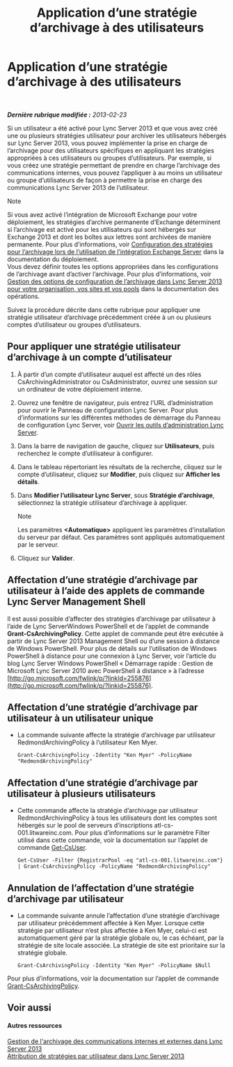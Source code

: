 ﻿---
title: Application d’une stratégie d’archivage à des utilisateurs
TOCTitle: Application d’une stratégie d’archivage à des utilisateurs
ms:assetid: 624a7d3e-389d-403a-97e5-f7bb17023ef3
ms:mtpsurl: https://technet.microsoft.com/fr-fr/library/Gg521004(v=OCS.15)
ms:contentKeyID: 49297400
ms.date: 05/20/2016
mtps_version: v=OCS.15
ms.translationtype: HT
---

# Application d’une stratégie d’archivage à des utilisateurs

 

_**Dernière rubrique modifiée :** 2013-02-23_

Si un utilisateur a été activé pour Lync Server 2013 et que vous avez créé une ou plusieurs stratégies utilisateur pour archiver les utilisateurs hébergés sur Lync Server 2013, vous pouvez implémenter la prise en charge de l’archivage pour des utilisateurs spécifiques en appliquant les stratégies appropriées à ces utilisateurs ou groupes d’utilisateurs. Par exemple, si vous créez une stratégie permettant de prendre en charge l’archivage des communications internes, vous pouvez l’appliquer à au moins un utilisateur ou groupe d’utilisateurs de façon à permettre la prise en charge des communications Lync Server 2013 de l’utilisateur.

> [!note]  
> Si vous avez activé l’intégration de Microsoft Exchange pour votre déploiement, les stratégies d’archive permanente d’Exchange déterminent si l’archivage est activé pour les utilisateurs qui sont hébergés sur Exchange 2013 et dont les boîtes aux lettres sont archivées de manière permanente. Pour plus d’informations, voir <a href="lync-server-2013-setting-up-policies-for-archiving-when-using-exchange-server-integration.md">Configuration des stratégies pour l’archivage lors de l’utilisation de l’intégration Exchange Server</a> dans la documentation du déploiement.<br />
Vous devez définir toutes les options appropriées dans les configurations de l’archivage avant d’activer l’archivage. Pour plus d’informations, voir <a href="lync-server-2013-managing-archiving-configuration-options-for-your-organization-sites-and-pools.md">Gestion des options de configuration de l’archivage dans Lync Server 2013 pour votre organisation, vos sites et vos pools</a> dans la documentation des opérations.

Suivez la procédure décrite dans cette rubrique pour appliquer une stratégie utilisateur d’archivage précédemment créée à un ou plusieurs comptes d’utilisateur ou groupes d’utilisateurs.

## Pour appliquer une stratégie utilisateur d’archivage à un compte d’utilisateur

1.  À partir d’un compte d’utilisateur auquel est affecté un des rôles CsArchivingAdministrator ou CsAdministrator, ouvrez une session sur un ordinateur de votre déploiement interne.

2.  Ouvrez une fenêtre de navigateur, puis entrez l’URL d’administration pour ouvrir le Panneau de configuration Lync Server. Pour plus d’informations sur les différentes méthodes de démarrage du Panneau de configuration Lync Server, voir [Ouvrir les outils d’administration Lync Server](lync-server-2013-open-lync-server-administrative-tools.md).

3.  Dans la barre de navigation de gauche, cliquez sur **Utilisateurs**, puis recherchez le compte d’utilisateur à configurer.

4.  Dans le tableau répertoriant les résultats de la recherche, cliquez sur le compte d’utilisateur, cliquez sur **Modifier**, puis cliquez sur **Afficher les détails**.

5.  Dans **Modifier l’utilisateur Lync Server**, sous **Stratégie d’archivage**, sélectionnez la stratégie utilisateur d’archivage à appliquer.
    
    > [!note]  
    > Les paramètres <strong>&lt;Automatique&gt;</strong> appliquent les paramètres d’installation du serveur par défaut. Ces paramètres sont appliqués automatiquement par le serveur.

6.  Cliquez sur **Valider**.

## Affectation d’une stratégie d’archivage par utilisateur à l’aide des applets de commande Lync Server Management Shell

Il est aussi possible d’affecter des stratégies d’archivage par utilisateur à l’aide de Lync ServerWindows PowerShell et de l’applet de commande **Grant-CsArchivingPolicy**. Cette applet de commande peut être exécutée à partir de Lync Server 2013 Management Shell ou d’une session à distance de Windows PowerShell. Pour plus de détails sur l’utilisation de Windows PowerShell à distance pour une connexion à Lync Server, voir l’article du blog Lync Server Windows PowerShell « Démarrage rapide : Gestion de Microsoft Lync Server 2010 avec PowerShell à distance » à l’adresse [http://go.microsoft.com/fwlink/p/?linkId=255876](http://go.microsoft.com/fwlink/p/?linkid=255876).

## Affectation d’une stratégie d’archivage par utilisateur à un utilisateur unique

  - La commande suivante affecte la stratégie d’archivage par utilisateur RedmondArchivingPolicy à l’utilisateur Ken Myer.
    
        Grant-CsArchivingPolicy -Identity "Ken Myer" -PolicyName "RedmondArchivingPolicy"

## Affectation d’une stratégie d’archivage par utilisateur à plusieurs utilisateurs

  - Cette commande affecte la stratégie d’archivage par utilisateur RedmondArchivingPolicy à tous les utilisateurs dont les comptes sont hébergés sur le pool de serveurs d’inscriptions atl-cs-001.litwareinc.com. Pour plus d’informations sur le paramètre Filter utilisé dans cette commande, voir la documentation sur l’applet de commande [Get-CsUser](https://docs.microsoft.com/en-us/powershell/module/skype/Get-CsUser).
    
        Get-CsUser -Filter {RegistrarPool -eq "atl-cs-001.litwareinc.com"} | Grant-CsArchivingPolicy -PolicyName "RedmondArchivingPolicy"

## Annulation de l’affectation d’une stratégie d’archivage par utilisateur

  - La commande suivante annule l’affectation d’une stratégie d’archivage par utilisateur précédemment affectée à Ken Myer. Lorsque cette stratégie par utilisateur n’est plus affectée à Ken Myer, celui-ci est automatiquement géré par la stratégie globale ou, le cas échéant, par la stratégie de site locale associée. La stratégie de site est prioritaire sur la stratégie globale.
    
        Grant-CsArchivingPolicy -Identity "Ken Myer" -PolicyName $Null

Pour plus d’informations, voir la documentation sur l’applet de commande [Grant-CsArchivingPolicy](https://docs.microsoft.com/en-us/powershell/module/skype/Grant-CsArchivingPolicy).

## Voir aussi

#### Autres ressources

[Gestion de l'archivage des communications internes et externes dans Lync Server 2013](lync-server-2013-managing-the-archiving-of-internal-and-external-communications.md)  
[Attribution de stratégies par utilisateur dans Lync Server 2013](lync-server-2013-assigning-per-user-policies.md)

